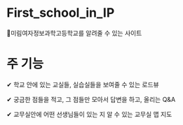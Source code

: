 # First_school_in_IP
   🌱미림여자정보과학고등학교를 알려줄 수 있는 사이트
  
  
# 주 기능 
   ✔ 학교 안에 있는 교실들, 실습실들을 보여줄 수 있는 로드뷰 
  
   ✔ 궁금한 점들을 적고, 그 점들만 모아서 답변을 하고, 올리는 Q&A
   
   ✔ 교무실안에 어떤 선생님들이 있는 지 알 수 있는 교무실 맵 지도 

